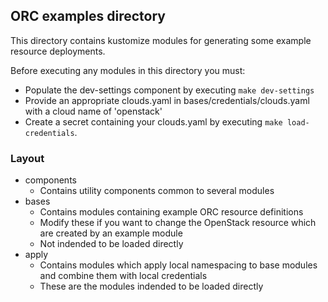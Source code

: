 ## ORC examples directory

This directory contains kustomize modules for generating some example resource
deployments.

Before executing any modules in this directory you must:
* Populate the dev-settings component by executing `make dev-settings`
* Provide an appropriate clouds.yaml in bases/credentials/clouds.yaml with a
  cloud name of 'openstack'
* Create a secret containing your clouds.yaml by executing `make
  load-credentials`.

### Layout

* components
  - Contains utility components common to several modules
* bases
  - Contains modules containing example ORC resource definitions
  - Modify these if you want to change the OpenStack resource which are created by an example module
  - Not indended to be loaded directly
* apply
  - Contains modules which apply local namespacing to base modules and combine them with local credentials
  - These are the modules indended to be loaded directly